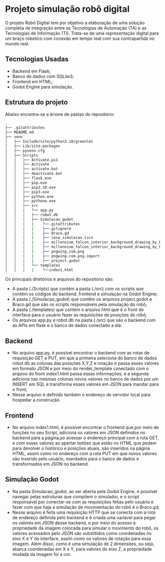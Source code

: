 # Projeto simulação robô digital
O projeto Robô Digital tem por objetivo a elaboração de uma solução completa de integração entre as Tecnologias de Automação (TA) e as Tecnologias de Informação (TI). Trata-se de uma representação digital para um braço robótico com conexão em tempo real com sua contrapartida no mundo real.

## Tecnologias Usadas
- Backend em Flask;
- Banco de dados com SQLite3;
- Frontend em HTML;
- Godot Engine para simulação.

## Estrutura do projeto
Abaixo encontra-se a árvore de pastas do repositório:

``` bash
.
├── .gitattributes
├── README.md
├── venv
│   ├── Include/site/python3.10/greenlet
│   ├── Lib/site-packages
|   ├── pyvenv.cfg
│   ├── Scripts
│   │   ├── Activate.ps1
│   │   ├── Activate
│   │   ├── activate.bat
│   │   ├── deactivate.bat
│   │   ├── flask.exe
│   │   ├── pip.exe
│   │   ├── pip3.10.exe
│   │   ├── pip3.exe
│   │   ├── python.exe
│   │   ├── pythonw.exe
│   │   ├── src
│   │   |   └── app.py
│   │   |   ├── robot.db
│   │   |   ├── Simulacao_godot
│   │   |   |    └──.gitattributes
│   │   |   |    ├──.gitignore
│   │   |   |    ├── Braco.gd
│   │   |   |    ├── cena_simulacao.tscn
│   │   |   |    ├── millennium_falcon_interior_background_drawing_by_bantambb_dbowvuj-fullview.jpg
│   │   |   |    ├── millennium_falcon_interior_background_drawing_by_bantambb_dbowvuj-fullview.jpg.import
│   │   |   |    ├── pngwing.com.png
│   │   |   |    ├── pngwing.com.png.import
│   │   |   |    ├── project.godot
│   │   |   └── templates
│   │   |   |    └──index1.html
```
Os principais diretórios e arquivos do repositório são:
- A pasta (./Scripts) que contém a pasta (./src) com os scripts que contém os códigos do backend, frontend e simulação na Godot Engine;
- A pasta (./Simulacao_godot) que contêm os arquivos project.godot e Braco.gd que são os scripts responsáveis pela simulação do robô;
- A pasta (./templates) que contém o arquivo html que é o front de interface para o usuário fazer as requisições de posições do robô;
- Os arquivos app.py e robot.db na pasta (./src) que são o backend com as APIs em flask e o banco de dados conectado a ela.

## Backend
- No arquivo app.py, é possível encontrar o backend com as rotas de requisição GET e PUT, em que a primeira seleciona do banco de dados robot.db as colunas das posições X,Y,Z e rotação e passa esses valores em formato JSON e por meio do render_template conectado com o arquivo do front index1.html passa essas informações, e a segunda adiciona nas mesmas colunas novos valores no banco de dados por um INSERT em SQL e transforma esses valores em JSON para mandar para o front;
- Nesse arquivo é definido também o endereço de servidor local para hospedar a construção.

## Frontend
- No arquivo index1.html, é possível encontrar o frontend que,por meio de funções no seu Script, adiciona os valores em JSON definidos no backend para a página,ao acessar o endereço principal com a rota GET, e com esses valores ao apertar botões que estão no HTML que pedem para devolver o histórico e posições atuais, são inseridos na página HTML, assim como no endereço com a rota PUT em que novos valores são inserido pelo usuário, mandados para o banco de dados e transformados em JSON no backend.

## Simulação Godot
- Na pasta Simulacao_godot, ao ser aberta pela Godot Engine, é possível navegar pelas estruturas que compõem o simulador, e o script responsável por conectar-se com as requisições feitas pelo usuário e fazer com que haja a simulação de movimentação do robô é o Braco.gd;
- Nesse arquivo é feita uma requisição HTTP que se conecta com a rota de endereço definida pelo backend e é criada uma variável para pegar os valores em JSON desse backend, e por meio do acesso à propriedade da imagem colocada para simular o movimento do robô, os valores acessados pelo JSON são substitídos como coordenadas no eixo X e Y da interface, assim como os valores de rotação para essa imagem. Além disso, como é uma simulação de 2 dimensões, ou seja, abarca coordenadas em X e Y, para valores do eixo Z, a propriedade mudada da imagem foi a cor.
